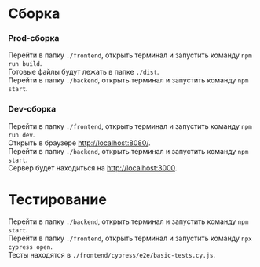 # Сборка

### Prod-сборка
Перейти в папку `./frontend`, открыть терминал и запустить команду `npm run build`.  
Готовые файлы будут лежать в папке `./dist`.  
Перейти в папку `./backend`, открыть терминал и запустить команду `npm start`.  

### Dev-сборка
Перейти в папку `./frontend`, открыть терминал и запустить команду `npm run dev`.   
Открыть в браузере <http://localhost:8080/>.  
Перейти в папку `./backend`, открыть терминал и запустить команду `npm start`.   
Сервер будет находиться на <http://localhost:3000>.  

# Тестирование

Перейти в папку `./backend`, открыть терминал и запустить команду `npm start`.  
Перейти в папку `./frontend`, открыть терминал и запустить команду `npx cypress open`.  
Тесты находятся в `./frontend/cypress/e2e/basic-tests.cy.js`.  